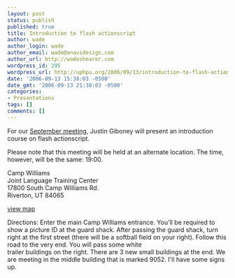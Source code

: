 ```yaml
---
layout: post
status: publish
published: true
title: Introduction to flash actionscript
author: wade
author_login: wade
author_email: wade@anavidesign.com
author_url: http://wadeshearer.com
wordpress_id: 295
wordpress_url: http://uphpu.org/2006/09/13/introduction-to-flash-actionscript/
date: '2006-09-13 15:38:03 -0500'
date_gmt: '2006-09-13 21:38:03 -0500'
categories:
- Presentations
tags: []
comments: []
---
```

<p>For our <a href="/about/meetings/">September meeting</a>, Justin Giboney will present an introduction course on flash actionscript.</p>
<p>Please note that this meeting will be held at an alternate location. The time, however, will be the same: 19:00.</p>
<p>Camp Williams<br />
Joint Language Training Center<br />
17800 South Camp Williams Rd.<br />
Riverton, UT 84065</p>
<p><a href="http://maps.google.com/maps?f=q&hl=en&q=17800+S+Camp+Williams+Rd,+Riverton,+UT+84065&ie=UTF8&z=15&t=h&om=1&iwloc=A">view map</a></p>
<p>Directions: Enter the main Camp Williams entrance. You'll be required to show a picture ID at the guard shack. After passing the guard shack, turn right at the first street (there will be a softball field on your right). Follow this road to the very end. You will pass some white<br />
trailer buildings on the right. There are 3 new small buildings at the end. We are meeting in the middle building that is marked 9052. I'll have some signs up.</p>
